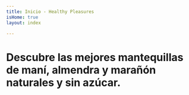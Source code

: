 ```yaml
---
title: Inicio - Healthy Pleasures
isHome: true
layout: index

---
```

# Descubre las mejores mantequillas de maní, almendra y marañón naturales y sin azúcar.